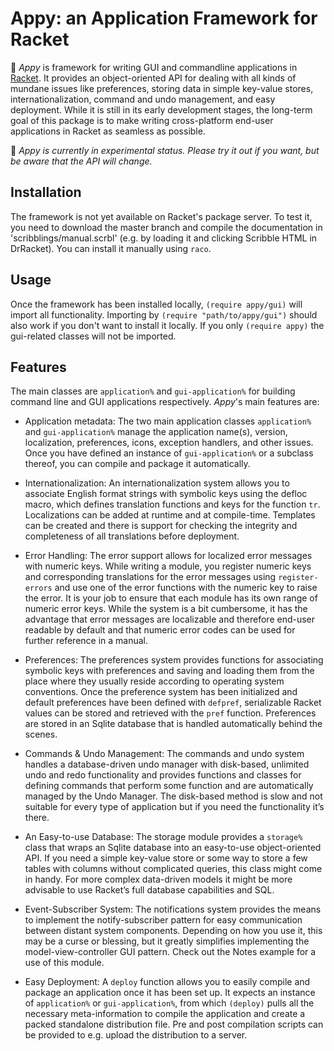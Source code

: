 
# Appy: an Application Framework for Racket

:tada: *Appy* is framework for writing GUI and commandline applications in [Racket](https://racket-lang.org/). It provides an object-oriented API for dealing with all kinds of mundane issues like preferences, storing data in simple key-value stores, internationalization, command and undo management, and easy deployment. While it is still in its early development stages, the long-term goal of this package is to make writing cross-platform end-user applications in Racket as seamless as possible.

:construction: *Appy is currently in experimental status. Please try it out if you want, but be aware that the API will change.*

## Installation

The framework is not yet available on Racket's package server. To test it, you need to download the master branch and compile the documentation in 'scribblings/manual.scrbl' (e.g. by loading it and clicking Scribble HTML in DrRacket). You can install it manually using `raco`.

## Usage

Once the framework has been installed locally, `(require appy/gui)` will import all functionality. Importing by `(require "path/to/appy/gui")` should also work if you don't want to install it locally. If you only `(require appy)` the gui-related classes will not be imported.

## Features

The main classes are `application%` and `gui-application%` for building command line and GUI applications respectively. *Appy*'s main features are:

- Application metadata: The two main application classes `application%` and `gui-application%` manage the application name(s), version, localization, preferences, icons, exception handlers, and other issues. Once you have defined an instance of `gui-application%` or a subclass thereof, you can compile and package it automatically.

- Internationalization: An internationalization system allows you to associate English format strings with symbolic keys using the defloc macro, which defines translation functions and keys for the function `tr`. Localizations can be added at runtime and at compile-time. Templates can be created and there is support for checking the integrity and completeness of all translations before deployment.

- Error Handling: The error support allows for localized error messages with numeric keys. While writing a module, you register numeric keys and corresponding translations for the error messages using `register-errors` and use one of the error functions with the numeric key to raise the error. It is your job to ensure that each module has its own range of numeric error keys. While the system is a bit cumbersome, it has the advantage that error messages are localizable and therefore end-user readable by default and that numeric error codes can be used for further reference in a manual.

- Preferences: The preferences system provides functions for associating symbolic keys with preferences and saving and loading them from the place where they usually reside according to operating system conventions. Once the preference system has been initialized and default preferences have been defined with `defpref`, serializable Racket values can be stored and retrieved with the `pref` function. Preferences are stored in an Sqlite database that is handled automatically behind the scenes.

- Commands & Undo Management: The commands and undo system handles a database-driven undo manager with disk-based, unlimited undo and redo functionality and provides functions and classes for defining commands that perform some function and are automatically managed by the Undo Manager. The disk-based method is slow and not suitable for every type of application but if you need the functionality it’s there.

- An Easy-to-use Database: The storage module provides a `storage%` class that wraps an Sqlite database into an easy-to-use object-oriented API. If you need a simple key-value store or some way to store a few tables with columns without complicated queries, this class might come in handy. For more complex data-driven models it might be more advisable to use Racket’s full database capabilities and SQL.

- Event-Subscriber System: The notifications system provides the means to implement the notify-subscriber pattern for easy communication between distant system components. Depending on how you use it, this may be a curse or blessing, but it greatly simplifies implementing the model-view-controller GUI pattern. Check out the Notes example for a use of this module.

- Easy Deployment: A `deploy` function allows you to easily compile and package an application once it has been set up. It expects an instance of `application%` or `gui-application%`, from which `(deploy)` pulls all the necessary meta-information to compile the application and create a packed standalone distribution file. Pre and post compilation scripts can be provided to e.g. upload the distribution to a server.
